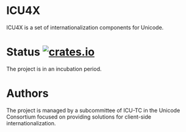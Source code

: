 # ICU4X

ICU4X is a set of internationalization components for Unicode.

# Status [![crates.io](http://meritbadge.herokuapp.com/icu-util)](https://crates.io/crates/icu-util)

The project is in an incubation period.

# Authors

The project is managed by a subcommittee of ICU-TC in the Unicode Consortium focused on providing solutions for client-side internationalization.
